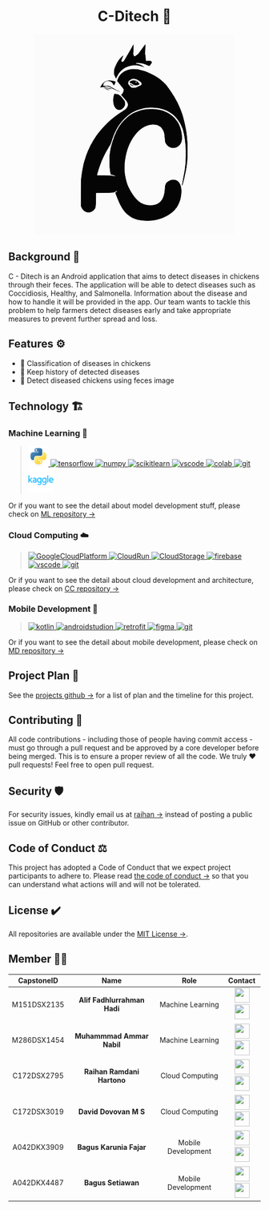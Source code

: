 <div align="center">
  <h1>C-Ditech 🐔</h1>
  
![logo](../assets/logo.png)
  
</div>



## Background 📄
C - Ditech is an Android application that aims to detect diseases in chickens through their feces. The application will be able to detect diseases such as Coccidiosis, Healthy, and Salmonella. Information about the disease and how to handle it will be provided in the app. Our team wants to tackle this problem to help farmers detect diseases early and take appropriate measures to prevent further spread and loss.

## Features ⚙
- 🐔 Classification of diseases in chickens
- 💾 Keep history of detected diseases
- 🔎 Detect diseased chickens using feces image

## Technology 🏗️

### Machine Learning 🤖
> <a href="https://www.python.org" target="_blank" rel="noreferrer"> <img src="https://raw.githubusercontent.com/devicons/devicon/master/icons/python/python-original.svg" alt="python" width="40" height="40"/> </a>
<a href="https://www.tensorflow.org" target="_blank" rel="noreferrer"> <img src="https://www.vectorlogo.zone/logos/tensorflow/tensorflow-icon.svg" alt="tensorflow" width="40" height="40"/> </a>
<a href="https://numpy.org/" target="_blank" rel="noreferrer"> <img src="https://numpy.org/images/logo.svg" alt="numpy" width="40" height="40"/> </a> 
<a href="https://scikit-learn.org/stable/" target="_blank" rel="noreferrer"> <img src="https://scikit-learn.org/stable/_static/scikit-learn-logo-small.png" alt="scikitlearn"  height="40"/> </a> 
<a href="https://code.visualstudio.com/" target="_blank" rel="noreferrer"> <img src="https://code.visualstudio.com/assets/images/code-stable.png" alt="vscode" width="40" height="40"/> </a>
<a href="https://colab.research.google.com" target="_blank" rel="noreferrer"> <img src="https://colab.research.google.com/img/colab_favicon_256px.png" alt="colab" width="40" height="40"/> </a>
<a href="https://git-scm.com/" target="_blank" rel="noreferrer"> <img src="https://www.vectorlogo.zone/logos/git-scm/git-scm-icon.svg" alt="git" width="40" height="40"/> </a> 
<a href="https://kaggle.com/" target="_blank" rel="noreferrer"> <img src="https://raw.githubusercontent.com/devicons/devicon/master/icons/kaggle/kaggle-original-wordmark.svg" alt="kaggle" height="50"/> </a> 

Or if you want to see the detail about model development stuff, please check on [ML repository &rarr;](https://github.com/C-Ditech/ML)

### Cloud Computing ☁️
> <a href="https://cloud.google.com/" target="_blank" rel="noreferrer"> <img src="https://idolstarastronomer.com/images/cloud_platform.png" alt="GoogleCloudPlatform"  height="40"/> </a> 
<a href="https://cloud.google.com/" target="_blank" rel="noreferrer"> <img src="https://repository-images.githubusercontent.com/189295422/f294aa00-838c-11e9-8e27-a1fdc651371f" alt="CloudRun"  height="40"/> </a> 
<a href="https://cloud.google.com/" target="_blank" rel="noreferrer"> <img src="https://1.bp.blogspot.com/-ldXyw__3o8k/XkTq7ynek6I/AAAAAAAATvQ/BMLEAwGefP8tA9YkpVRlfhj8q01qcDWsQCLcBGAsYHQ/s1600/gcp-bucket.png" alt="CloudStorage"  height="40"/> </a> 
<a href="https://firebase.google.com/" target="_blank" rel="noreferrer"> <img src="https://pluspng.com/img-png/firebase-logo-png-firebase-logo-png-transparent-amp-svg-vector-pluspng-2400x3291.png" alt="firebase" width="25" height="40"/> </a> 
<a href="https://code.visualstudio.com/" target="_blank" rel="noreferrer"> <img src="https://code.visualstudio.com/assets/images/code-stable.png" alt="vscode" width="40" height="40"/> </a>
<a href="https://git-scm.com/" target="_blank" rel="noreferrer"> <img src="https://www.vectorlogo.zone/logos/git-scm/git-scm-icon.svg" alt="git" width="40" height="40"/> </a> 

Or if you want to see the detail about cloud development and architecture, please check on [CC repository &rarr;](https://github.com/C-Ditech/CC)

### Mobile Development 📱
> <a href="https://kotlinlang.org" target="_blank" rel="noreferrer"> <img src="https://brandslogos.com/wp-content/uploads/images/large/kotlin-logo.png" alt="kotlin" width="40" height="40"/> </a>
<a href="https://developer.android.com/studio/" target="_blank" rel="noreferrer"> <img src="https://logonoid.com/images/android-studio-logo.png" alt="androidstudion" width="40" height="40"/> </a>
<a href="https://square.github.io/retrofit/" target="_blank" rel="noreferrer"> <img src="https://square.github.io/retrofit/static/icon-square.png" alt="retrofit" width="40" height="40"/> </a> 
<a href="https://figma.com/" target="_blank" rel="noreferrer"> <img src="https://brandslogos.com/wp-content/uploads/images/large/figma-logo.png" alt="figma" width="25" height="40"/> </a> 
<a href="https://git-scm.com/" target="_blank" rel="noreferrer"> <img src="https://www.vectorlogo.zone/logos/git-scm/git-scm-icon.svg" alt="git" width="40" height="40"/> </a> 

Or if you want to see the detail about mobile development, please check on [MD repository &rarr;](https://github.com/C-Ditech/MD)

## Project Plan 📌
See the [projects github &rarr;](https://github.com/orgs/C-Ditech/projects/1) for a list of plan and the timeline for this project.

## Contributing 🤝
All code contributions - including those of people having commit access - must go through a pull request and be approved by a core developer before being merged. This is to ensure a proper review of all the code. We truly ❤️ pull requests! Feel free to open pull request.

## Security 🛡️
For security issues, kindly email us at [raihan &rarr;](mailto:raihanramdani41@yahoo.com) instead of posting a public issue on GitHub or other contributor.

## Code of Conduct ⚖️
This project has adopted a Code of Conduct that we expect project participants to adhere to. Please read [the code of conduct &rarr;](../CODE_OF_CONDUCT.md) so that you can understand what actions will and will not be tolerated.

## License ✔️
All repositories are available under the [MIT License &rarr;](../LICENSE).

## Member 👱‍♂️
| CapstoneID | Name | Role | Contact |
| :---: | :---: | :---: | :---: |
M151DSX2135 | **Alif Fadhlurrahman Hadi** | Machine Learning | <a href="https://github.com/MokaChaos"><img src="https://logos-download.com/wp-content/uploads/2016/09/GitHub_logo.png" width="30" height="30"></a> <a href="isi_ini_guys"><img src="https://logospng.org/download/linkedin/logo-linkedin-icon-4096.png" width="30" height="30"></a>
M286DSX1454 | **Muhammmad Ammar Nabil** | Machine Learning | <a href="https://github.com/manabil"><img src="https://logos-download.com/wp-content/uploads/2016/09/GitHub_logo.png" width="30" height="30"></a> <a href="https://linkedin.com/in/manabil"><img src="https://logospng.org/download/linkedin/logo-linkedin-icon-4096.png" width="30" height="30"></a>
C172DSX2795 | **Raihan Ramdani Hartono** | Cloud Computing | <a href="https://github.com/raihanramdd"><img src="https://logos-download.com/wp-content/uploads/2016/09/GitHub_logo.png" width="30" height="30"></a> <a href="isi_ini_guys"><img src="https://logospng.org/download/linkedin/logo-linkedin-icon-4096.png" width="30" height="30"></a>
C172DSX3019 | **David Dovovan M S** | Cloud Computing | <a href="isi_ini_guys"><img src="https://logos-download.com/wp-content/uploads/2016/09/GitHub_logo.png" width="30" height="30"></a> <a href="isi_ini_guys"><img src="https://logospng.org/download/linkedin/logo-linkedin-icon-4096.png" width="30" height="30"></a>
A042DKX3909 | **Bagus Karunia Fajar** | Mobile Development | <a href="https://github.com/baguskf"><img src="https://logos-download.com/wp-content/uploads/2016/09/GitHub_logo.png" width="30" height="30"></a> <a href="isi_ini_guys"><img src="https://logospng.org/download/linkedin/logo-linkedin-icon-4096.png" width="30" height="30"></a>
A042DKX4487 | **Bagus Setiawan** | Mobile Development | <a href="https://github.com/BagusStn"><img src="https://logos-download.com/wp-content/uploads/2016/09/GitHub_logo.png" width="30" height="30"></a> <a href="isi_ini_guys"><img src="https://logospng.org/download/linkedin/logo-linkedin-icon-4096.png" width="30" height="30"></a>
